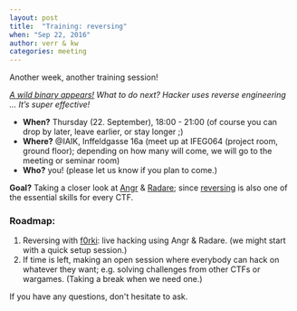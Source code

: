 ```yaml
---
layout: post
title:  "Training: reversing"
when: "Sep 22, 2016"
author: verr & kw
categories: meeting
---
```


Another week, another training session!

*[A wild binary appears!](www.slideshare.net/stefan2904/a-ctf-hackers-toolbox-61520370/21) What to do next? Hacker uses reverse engineering ... It’s super effective!*

* **When?** Thursday (22. September), 18:00 - 21:00 (of course you can drop by later, leave earlier, or stay longer ;)
* **Where?** @IAIK, Inffeldgasse 16a (meet up at IFEG064 (project room, ground floor); depending on how many will come, we will go to the meeting or seminar room)
* **Who?** you! (please let us know if you plan to come.)


**Goal?** Taking a closer look at [Angr](http://angr.io/) & [Radare](http://rada.re/r/); since [reversing](https://en.wikipedia.org/wiki/Reverse_engineering) is also one of the essential skills for every CTF. 


### Roadmap:

1. Reversing with [f0rki](https://twitter.com/f0rki): live hacking using Angr & Radare. (we might start with a quick setup session.)
2. If time is left, making an open session where everybody can hack on whatever they want; e.g. solving challenges from other CTFs or wargames.
(Taking a break when we need one.)

If you have any questions, don't hesitate to ask.
